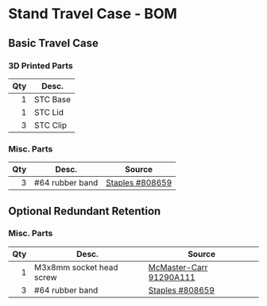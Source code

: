 # Stand Travel Case - BOM


## Basic Travel Case

### 3D Printed Parts

Qty | Desc.
---:|----------
  1 | STC Base
  1 | STC Lid
  3 | STC Clip

### Misc. Parts

Qty | Desc.           | Source
---:|-----------------|--------
  3 | #64 rubber band | [Staples #808659][rb64]

  [rb64]: https://www.staples.com/Staples-Economy-Rubber-Bands-Size-64-1-lb/product_808659


## Optional Redundant Retention

### Misc. Parts

Qty | Desc.           | Source
---:|-----------------|--------
  1 | M3x8mm socket head screw | [McMaster-Carr 91290A111][m1]
  3 | #64 rubber band | [Staples #808659][rb64]

[m1]: https://www.mcmaster.com/91290a111
